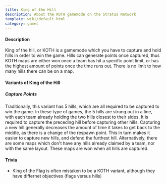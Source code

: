 ```yaml
---
title: King of the Hill
description: About the KOTH gamemode on the Stratus Network
template: wiki/default.html
category: games
---
```


#### Description

King of the hill, or KOTH is a gamemode which you have to capture and hold hills in order to win the game. Hills can generate points once captured, thus KOTH maps are either won once a team has hit a specific point limit, or has the highest amount of points once the time runs out. There is no limit to how many hills there can be on a map.

#### Variants of King of the Hill

##### Capture Points

Traditionally, this variant has 5 hills, which are all required to be captured to win the game. In these type of games, the 5 hills are strung out in a line, with each team already holding the two hills closest to their sides. It is required to capture the preceding hill before capturing other hills. Capturing a new hill generally decreases the amount of time it takes to get back to the middle, as there is a change of the respawn point. This in turn makes it easier to capture new hills, and defend the furthest hill. Alternatively, there are some maps which don't have any hills already claimed by a team, nor with the same layout. These maps are won when all hills are captured.

#### Trivia

- King of the Flag is often mistaken to be a KOTH variant, although they have differnet objectives (flags versus hills)
